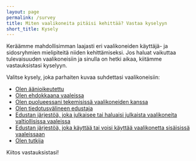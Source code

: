 ```yaml
---
layout: page
permalink: /survey
title: Miten vaalikoneita pitäisi kehittää? Vastaa kyselyyn
short_title: Kysely
---
```


Keräämme mahdollisimman laajasti eri vaalikoneiden käyttäjä- ja sidosryhmien mielipiteitä niiden kehittämiseksi. Jos haluat vaikuttaa tulevaisuuden vaalikoneisiin ja sinulla on hetki aikaa, kiitämme vastauksistasi kyselyyn.

Valitse kysely, joka parhaiten kuvaa suhdettasi vaalikoneisiin:

* [Olen äänioikeutettu](https://forms.gle/naGKL1UmFg9hFyyz9)
* [Olen ehdokkaana vaaleissa](https://forms.gle/eJeMxvThUr3yCBfz7)
* [Olen puolueessani tekemisissä vaalikoneiden kanssa](https://forms.gle/pJV2DxPzgRWcYEY4A)
* [Olen tiedotusvälineen edustaja](https://forms.gle/Ao8Mx7eZhrawUGpi6)
* [Edustan järjestöä, joka julkaisee tai haluaisi julkaista vaalikoneita valtiollisissa vaaleissa](https://forms.gle/QfcTKUkPUJ3mTUxD8)
* [Edustan järjestöä, joka käyttää tai voisi käyttää vaalikonetta sisäisissä vaaleissaan](https://forms.gle/d9oG6hJKwfsb61XS6)
* [Olen tutkija](https://forms.gle/kZ8uN6Gh69SKSv3HA)

Kiitos vastauksistasi!